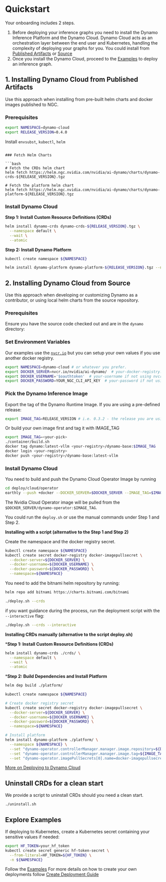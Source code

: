 # Quickstart

Your onboarding includes 2 steps.
1. Before deploying your inference graphs you need to install the Dynamo Inference Platform and the Dynamo Cloud.
Dynamo Cloud acts as an orchestration layer between the end user and Kubernetes, handling the complexity of deploying your graphs for you.
You could install from [Published Artifacts](#1-installing-dynamo-cloud-from-published-artifacts) or [Source](#2-installing-dynamo-cloud-from-source)
2. Once you install the Dynamo Cloud, proceed to the [Examples](../../examples/README.md) to deploy an inference graph.

## 1. Installing Dynamo Cloud from Published Artifacts

Use this approach when installing from pre-built helm charts and docker images published to NGC.

### Prerequisites

```bash
export NAMESPACE=dynamo-cloud
export RELEASE_VERSION=0.4.0
```

Install `envsubst`, `kubectl`, `helm`

```

### Fetch Helm Charts

```bash
# Fetch the CRDs helm chart
helm fetch https://helm.ngc.nvidia.com/nvidia/ai-dynamo/charts/dynamo-crds-${RELEASE_VERSION}.tgz

# Fetch the platform helm chart
helm fetch https://helm.ngc.nvidia.com/nvidia/ai-dynamo/charts/dynamo-platform-${RELEASE_VERSION}.tgz
```

### Install Dynamo Cloud

**Step 1: Install Custom Resource Definitions (CRDs)**

```bash
helm install dynamo-crds dynamo-crds-${RELEASE_VERSION}.tgz \
  --namespace default \
  --wait \
  --atomic
```

**Step 2: Install Dynamo Platform**

```bash
kubectl create namespace ${NAMESPACE}

helm install dynamo-platform dynamo-platform-${RELEASE_VERSION}.tgz --namespace ${NAMESPACE}
```

## 2. Installing Dynamo Cloud from Source

Use this approach when developing or customizing Dynamo as a contributor, or using local helm charts from the source repository.

### Prerequisites

Ensure you have the source code checked out and are in the `dynamo` directory:


### Set Environment Variables

Our examples use the [`nvcr.io`](https://nvcr.io/nvidia/ai-dynamo/) but you can setup your own values if you use another docker registry.

```bash
export NAMESPACE=dynamo-cloud # or whatever you prefer.
export DOCKER_SERVER=nvcr.io/nvidia/ai-dynamo/  # your-docker-registry.com
export DOCKER_USERNAME='$oauthtoken'  # your-username if not using nvcr.io
export DOCKER_PASSWORD=YOUR_NGC_CLI_API_KEY  # your-password if not using nvcr.io
```

### Pick the Dynamo Inference Image

Export the tag of the Dynamo Runtime Image.
If you are using a pre-defined release:

```bash
export IMAGE_TAG=RELEASE_VERSION # i.e. 0.3.2 - the release you are using
```

Or build your own image first and tag it with IMAGE_TAG

```bash
export IMAGE_TAG=<your-pick>
./container/build.sh
docker tag dynamo:latest-vllm <your-registry>/dynamo-base:$IMAGE_TAG
docker login <your-registry>
docker push <your-registry>/dynamo-base:latest-vllm
```

### Install Dynamo Cloud

You need to build and push the Dynamo Cloud Operator Image by running

```bash
cd deploy/cloud/operator
earthly --push +docker --DOCKER_SERVER=$DOCKER_SERVER --IMAGE_TAG=$IMAGE_TAG
```

The  Nvidia Cloud Operator image will be pulled from the `$DOCKER_SERVER/dynamo-operator:$IMAGE_TAG`.

You could run the `deploy.sh` or use the manual commands under Step 1 and Step 2.

**Installing with a script (alternative to the Step 1 and Step 2)**

Create the namespace and the docker registry secret.

```bash
kubectl create namespace ${NAMESPACE}
kubectl create secret docker-registry docker-imagepullsecret \
  --docker-server=${DOCKER_SERVER} \
  --docker-username=${DOCKER_USERNAME} \
  --docker-password=${DOCKER_PASSWORD} \
  --namespace=${NAMESPACE}
```

You need to add the bitnami helm repository by running:

```bash
helm repo add bitnami https://charts.bitnami.com/bitnami
```

```bash
./deploy.sh --crds
```

if you want guidance during the process, run the deployment script with the `--interactive` flag:

```bash
./deploy.sh --crds --interactive
```

**Installing CRDs manually  (alternative to the script deploy.sh)**

***Step 1: Install Custom Resource Definitions (CRDs)**

```bash
helm install dynamo-crds ./crds/ \
  --namespace default \
  --wait \
  --atomic
```

***Step 2: Build Dependencies and Install Platform**

```bash
helm dep build ./platform/

kubectl create namespace ${NAMESPACE}

# Create docker registry secret
kubectl create secret docker-registry docker-imagepullsecret \
  --docker-server=${DOCKER_SERVER} \
  --docker-username=${DOCKER_USERNAME} \
  --docker-password=${DOCKER_PASSWORD} \
  --namespace=${NAMESPACE}

# Install platform
helm install dynamo-platform ./platform/ \
  --namespace ${NAMESPACE} \
  --set "dynamo-operator.controllerManager.manager.image.repository=${DOCKER_SERVER}/dynamo-operator" \
  --set "dynamo-operator.controllerManager.manager.image.tag=${IMAGE_TAG}" \
  --set "dynamo-operator.imagePullSecrets[0].name=docker-imagepullsecret"
```

[More on Deploying to Dynamo Cloud](./dynamo_cloud.md)

## Uninstall CRDs for a clean start

We provide a script to uninstall CRDs should you need a clean start.

```bash
./uninstall.sh
```

## Explore Examples

If deploying to Kubernetes, create a Kubernetes secret containing your sensitive values if needed:

```bash
export HF_TOKEN=your_hf_token
kubectl create secret generic hf-token-secret \
  --from-literal=HF_TOKEN=${HF_TOKEN} \
  -n ${NAMESPACE}
```

Follow the [Examples](../../examples/README.md)
For more details on how to create your own deployments follow [Create Deployment Guide](create_deployment.md)
